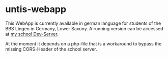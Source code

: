 # untis-webapp
This WebApp is currently available in german language for students of the BBS Lingen in Germany, Lower Saxony. 
A running version can be accessed at [my school Dev-Server](http://mwserver.bplaced.net/tug-vertretungen).

At the moment it depends on a php-file that is a workaround to bypass the missing CORS-Header of the school server.
